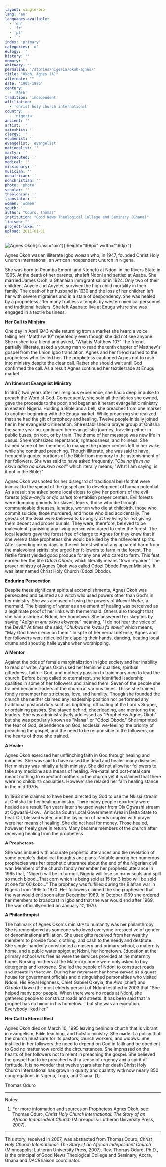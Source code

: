 ```yaml
---
layout: single-bio
lang: 'en'
languages-available:
  - 'en'
  - 'fr'
  - 'pt'
  - ' '
index: 'primary'
categories: 'o'
eulogy: ''
history: ''
memory: ''
obituary: ''
permalink: '/stories/nigeria/okoh-agnes/'
title: "Okoh, Agnes (A)"
alternate: ""
date: '1905-1995'
century:
  - '20th'
tradition: 'independent'
affiliation:
  - 'christ holy church international'
country:
  - 'nigeria'
ancient: ''
artist: ''
catechist: ''
clergy: ''
ecumenist: ''
evangelist: 'evangelist'
nationalist: ''
martyr: ''
persecuted: ''
medical: ''
missionary: ''
musician: ''
nonafrican: ''
nonchristian: ''
photo: 'photo'
scholar: ''
theologian: ''
translator: ''
women: 'women'
youth: ''
author: "Oduro, Thomas"
institution: "Good News Theological College and Seminary (Ghana)"
liaison: ""
project-luke: ''
upload: 2011-01-01
---
```


![Agnes Okoh](/images/bio-pics/nigeria/okoh-agnes/okoh-agnes-head.jpg){:class="bio"}{:height="196px" width="160px"}


Agnes Okoh was an illiterate Igbo woman who, in 1947, founded Christ Holy Church International, an African Independent Church in Nigeria.

She was born to Onumba Emordi and Ntonefu at Ndoni in the Rivers State in 1905. At the death of her parents, she left Ndoni and settled at Asaba. She married James Okoh, a Ghanaian immigrant sailor in 1924. Only two of their children, Anyele and Anyetei, survived the high child mortality in their family.  The death of her husband in 1930 and the loss of her children  left her with severe migraines and in a state of despondency. She was healed by a prophetess after many fruitless attempts by western medical personnel and traditional healers. She left Asaba to live at Enugu where she was engaged in a textile business.

**Her Call to Ministry**

One day in April 1943 while returning from a market she heard a voice telling her "Matthew 10" repeatedly even though she did not see anyone. She rushed to a friend and asked, "What is Matthew 10?" The friend, partially illiterate, asked a young man to read the tenth chapter of Matthew's gospel from the Union Igbo translation. Agnes and her friend rushed to the prophetess who healed her. The prophetess cautioned Agnes not to rush into ministry despite the clear call. Rather she should wait until God confirmed the call. As a result Agnes continued her textile trade at Enugu market.

**An Itinerant Evangelist Ministry**

In 1947, two years after her religious experience, she had a deep impulse to preach the Word of God. Consequently, she sold all the fabrics she owned, gave the proceeds to the poor, and began an itinerant evangelistic ministry in eastern Nigeria. Holding a Bible and a bell, she preached from one market to another beginning with the Enugu market. While preaching she realized that she had the gift of prophecy and healing. Twelve people initially joined her in her evangelistic itineration. She established a prayer group at Onitsha the same year but continued her evangelistic journey, traveling either in public buses, on foot, or by train. The theme of her message was new life in Jesus. She emphasized repentance, righteousness, and holiness. She trained some of her members to manage the prayer centers left in her wake while she continued preaching. Though illiterate, she was said to have frequently quoted portions of the Bible from memory to the astonishment of her followers. She was said to have asked frequently, "*Obu na ife m na ekwu adiro na akwukwo nso?*" which literally means, "What I am saying, is it not in the Bible?"

Agnes Okoh was noted for her disregard of traditional beliefs that were inimical to the spread of the gospel and to development of human potential. As a result she asked some local elders to give her portions of the evil forests (*ajaw-awfia* or *ajo oshia*) to establish prayer centers. Evil forests were dumping grounds for slaves, lepers, those who die through communicable diseases, lunatics, women who die at childbirth, those who commit suicide, those murdered, and those who died accidentally. The ghosts of the dead were believed to be angry at the living for not giving them decent and proper burials. They were, therefore, believed to be malevolent, punishing any living person who dared to enter the forest. The local leaders gave the forest free of charge to Agnes for they knew that if she were a false prophetess she would be killed by the malevolent spirits. After spending many days in the evil forest without any apparent harm from the malevolent spirits, she urged her followers to farm in the forest. The fertile forest yielded good produce for any one who cared to farm. This feat earned her the title *Odozi Obodo*, which literally means "town repairer." The prayer ministry of Agnes Okoh was called Odozi Obodo Prayer Ministry. It was later named Christ Holy Church (Odozi Obodo).

**Enduring Persecution**

Despite these significant spiritual accomplishments, Agnes Okoh was persecuted and taunted as a witch who used powers other than God's in her ministry. She was accused of using the powers of *Maami Water*, a mermaid. The blessing of water as an element of healing was perceived as a legitimate proof of her links with the mermaid. Others also thought that she had a shrine at Ndoni, her hometown. She answered her skeptics by saying "*Adigh m anu okwu ekwensu*" meaning, "I do not hear the voice of the Devil." At times she said, "*Chukwu me kwalu fa ebele*" which means, "May God have mercy on them." In spite of her verbal defense, Agnes and her followers were ridiculed for clapping their hands, dancing, beating local drums and shouting halleluyahs when worshipping.

**A Mentor**

Against the odds of female marginalization in Igbo society and her inability to read or write, Agnes Okoh used her feminine qualities, spiritual giftedness, faith in God, and motherly passion to train many men to lead the church. Before being called to eternal rest, she identified leadership qualities in some of her followers and trained them. Seven of the people she trained became leaders of the church at various times. Those she trained fondly remember her strictness, love, and humility. Though she founded the church she neither claimed any leadership position nor performed any traditional pastoral duty such as baptizing, officiating at the Lord's Supper, or ordaining pastors. She stayed behind, cheerleading, and mentoring the leaders. She was administratively addressed as "Prophetess Agnes Okoh" but she was popularly known as "Mama" or "Odozi Obodo." She imprinted the fear of God, dependence on God, ecclesial we-feeling, the priority of preaching the gospel, and the need to be responsible to the followers, on the hearts of those she trained.

**A Healer**

Agnes Okoh exercised her unflinching faith in God through healing and miracles. She was said to have raised the dead and healed many diseases. Her ministry was initially a faith ministry. She did not allow her followers to take any medicine as a means of healing. Pre-natal and post-natal care meant nothing to expectant mothers in the church yet it is claimed that there were no childbirth casualties. However she relaxed her faith healing stance in the mid 1970s.

In 1963 she claimed to have been directed by God to use the Nkissi stream at Onitsha for her healing ministry. There many people reportedly were healed as a result. Ten years later she used water from Olo Ogwashi stream at Ogwashi-Ukwu, Aniocha South Local Government Area in Delta State to heal. Oil, blessed water, and the laying on of hands coupled with prayer were her means of healing. She did not heal for money. Those healed, however, freely gave in return. Many became members of the church after receiving healing from the prophetess.

**A Prophetess**

She was imbued with accurate prophetic utterances and the revelation of some people's diabolical thoughts and plans. Notable among her numerous prophecies was her prophetic utterance about the end of the Nigerian civil war. Members of the church fondly remember her prophetic utterance in 1965 that, "Nigeria will be in turmoil, Nigeria will lose so many souls and spill so much blood…That corn which is being sold at 15 for 3 kobo will be sold at one for 60 kobo…" The prophecy was fulfilled during the Biafran war in Nigeria from 1966 to 1970. Her followers claimed the she prophesied that the war would end soon after December 1969. In October 1969 she ordered her members to broadcast in Igboland that the war would end after 1969. The war officially ended on January 12, 1970.

**A Philanthropist**

The hallmark of Agnes Okoh's ministry to humanity was her philanthropy. She is remembered as someone who loved everyone irrespective of gender or denominational affiliation. She used gifts received from her wealthy members to provide food, clothing, and cash to the needy and destitute. She single-handedly constructed a nursery and primary school, a maternity home, and a public water spigot at Ndoni, her hometown. Education at the primary school was free as were the services provided at the maternity home. Nursing mothers at the Maternity home were only asked to buy detergents and kerosene. She led the people of Ndoni to construct roads and streets in the town. During her retirement her home served as a guest house for government officials and distinguished personalities who visited Ndoni. His Royal Highness, Chief Gabriel Okeyia, the *Awo* (chief) and *Okpala-Ukwu* (the most elderly person) of Ndoni testified in 2003 that "She helped many poor people. When there were no roads at Ndoni, she gathered people to construct roads and streets. It has been said that 'a prophet has no honor in his hometown,' but she was an exception. Everybody liked her."

**Her Call to Eternal Rest**

Agnes Okoh died on March 10, 1995 leaving behind a church that is vibrant in evangelism, Bible teaching, and holistic ministry. She made it a policy that the church must care for its pastors, church workers, and widows. She instilled in her followers the need to depend on God in faith and be obedient to God no matter how sordid the circumstances. She impressed on the hearts of her followers not to relent in preaching the gospel. She believed the gospel had to be preached with a sense of urgency and a spirit of fortitude. It is no wonder that twelve years after her death Christ Holy Church International has grown in quality and quantity with now nearly 850 congregations in Nigeria, Togo, and Ghana. [1]

Thomas Oduro

---

Notes:

1. For more information and sources on Prophetess Agnes Okoh, see: Thomas Oduro, *Christ Holy Church International: The Story of an African Independent Church* (Minneapolis: Lutheran University Press, 2007).

---

This story, received in 2007, was abstracted from Thomas Oduro, *Christ Holy Church International: The Story of an African Independent Church* (Minneapolis: Lutheran University Press, 2007). Rev. Thomas Oduro, Ph.D., is the principal of Good News Theological College and Seminary, Accra, Ghana and *DACB* liaison coordinator.
